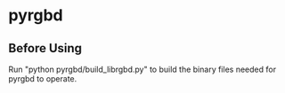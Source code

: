 # pyrgbd

## Before Using

Run "python pyrgbd/build_librgbd.py" to build the binary files needed for pyrgbd to operate.
 